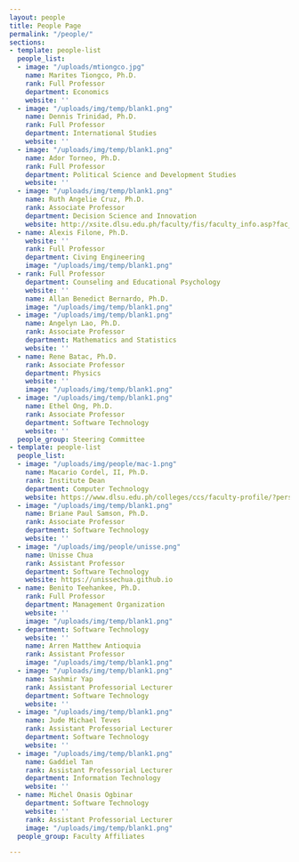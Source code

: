 ```yaml
---
layout: people
title: People Page
permalink: "/people/"
sections:
- template: people-list
  people_list:
  - image: "/uploads/mtiongco.jpg"
    name: Marites Tiongco, Ph.D.
    rank: Full Professor
    department: Economics
    website: ''
  - image: "/uploads/img/temp/blank1.png"
    name: Dennis Trinidad, Ph.D.
    rank: Full Professor
    department: International Studies
    website: ''
  - image: "/uploads/img/temp/blank1.png"
    name: Ador Torneo, Ph.D.
    rank: Full Professor
    department: Political Science and Development Studies
    website: ''
  - image: "/uploads/img/temp/blank1.png"
    name: Ruth Angelie Cruz, Ph.D.
    rank: Associate Professor
    department: Decision Science and Innovation
    website: http://xsite.dlsu.edu.ph/faculty/fis/faculty_info.asp?fac_id=27095888
  - name: Alexis Filone, Ph.D.
    website: ''
    rank: Full Professor
    department: Civing Engineering
    image: "/uploads/img/temp/blank1.png"
  - rank: Full Professor
    department: Counseling and Educational Psychology
    website: ''
    name: Allan Benedict Bernardo, Ph.D.
    image: "/uploads/img/temp/blank1.png"
  - image: "/uploads/img/temp/blank1.png"
    name: Angelyn Lao, Ph.D.
    rank: Associate Professor
    department: Mathematics and Statistics
    website: ''
  - name: Rene Batac, Ph.D.
    rank: Associate Professor
    department: Physics
    website: ''
    image: "/uploads/img/temp/blank1.png"
  - image: "/uploads/img/temp/blank1.png"
    name: Ethel Ong, Ph.D.
    rank: Associate Professor
    department: Software Technology
    website: ''
  people_group: Steering Committee
- template: people-list
  people_list:
  - image: "/uploads/img/people/mac-1.png"
    name: Macario Cordel, II, Ph.D.
    rank: Institute Dean
    department: Computer Technology
    website: https://www.dlsu.edu.ph/colleges/ccs/faculty-profile/?personnel=32742735838
  - image: "/uploads/img/temp/blank1.png"
    name: Briane Paul Samson, Ph.D.
    rank: Associate Professor
    department: Software Technology
    website: ''
  - image: "/uploads/img/people/unisse.png"
    name: Unisse Chua
    rank: Assistant Professor
    department: Software Technology
    website: https://unissechua.github.io
  - name: Benito Teehankee, Ph.D.
    rank: Full Professor
    department: Management Organization
    website: ''
    image: "/uploads/img/temp/blank1.png"
  - department: Software Technology
    website: ''
    name: Arren Matthew Antioquia
    rank: Assistant Professor
    image: "/uploads/img/temp/blank1.png"
  - image: "/uploads/img/temp/blank1.png"
    name: Sashmir Yap
    rank: Assistant Professorial Lecturer
    department: Software Technology
    website: ''
  - image: "/uploads/img/temp/blank1.png"
    name: Jude Michael Teves
    rank: Assistant Professorial Lecturer
    department: Software Technology
    website: ''
  - image: "/uploads/img/temp/blank1.png"
    name: Gaddiel Tan
    rank: Assistant Professorial Lecturer
    department: Information Technology
    website: ''
  - name: Michel Onasis Ogbinar
    department: Software Technology
    website: ''
    rank: Assistant Professorial Lecturer
    image: "/uploads/img/temp/blank1.png"
  people_group: Faculty Affiliates

---
```

